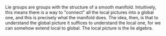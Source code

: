 Lie groups are groups with the structure of a smooth manifold. Intuitively, this means there is a way to "connect" all the local pictures into a global one, and this is precisely what the manifold does. The idea, then, is that to understand the global picture it suffices to understand the local one, for we can somehow extend local to global. The local picture is the lie algebra.